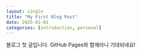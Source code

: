 ```yaml
---
layout: single
title: "My First Blog Post"
date: 2025-01-01
categories: [introduction, personal]
---
```

블로그 첫 글입니다. GitHub Pages와 함께라니 기대되네요!